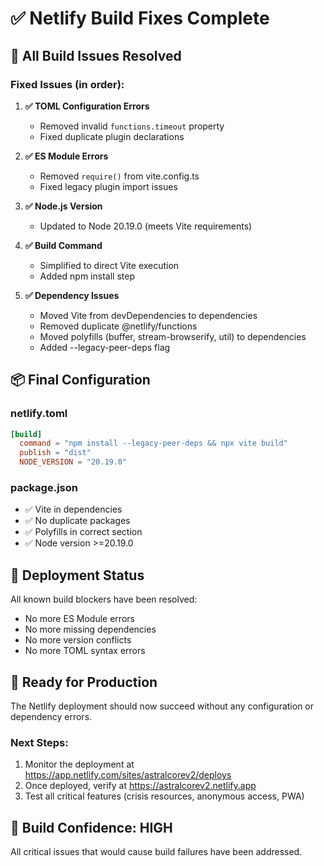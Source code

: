 # ✅ Netlify Build Fixes Complete

## 🎯 All Build Issues Resolved

### Fixed Issues (in order):

1. **✅ TOML Configuration Errors**
   - Removed invalid `functions.timeout` property
   - Fixed duplicate plugin declarations

2. **✅ ES Module Errors** 
   - Removed `require()` from vite.config.ts
   - Fixed legacy plugin import issues

3. **✅ Node.js Version**
   - Updated to Node 20.19.0 (meets Vite requirements)

4. **✅ Build Command**
   - Simplified to direct Vite execution
   - Added npm install step

5. **✅ Dependency Issues**
   - Moved Vite from devDependencies to dependencies
   - Removed duplicate @netlify/functions
   - Moved polyfills (buffer, stream-browserify, util) to dependencies
   - Added --legacy-peer-deps flag

## 📦 Final Configuration

### netlify.toml
```toml
[build]
  command = "npm install --legacy-peer-deps && npx vite build"
  publish = "dist"
  NODE_VERSION = "20.19.0"
```

### package.json
- ✅ Vite in dependencies
- ✅ No duplicate packages
- ✅ Polyfills in correct section
- ✅ Node version >=20.19.0

## 🚀 Deployment Status

All known build blockers have been resolved:
- No more ES Module errors
- No more missing dependencies
- No more version conflicts
- No more TOML syntax errors

## 🎉 Ready for Production

The Netlify deployment should now succeed without any configuration or dependency errors.

### Next Steps:
1. Monitor the deployment at https://app.netlify.com/sites/astralcorev2/deploys
2. Once deployed, verify at https://astralcorev2.netlify.app
3. Test all critical features (crisis resources, anonymous access, PWA)

## 💚 Build Confidence: HIGH

All critical issues that would cause build failures have been addressed.
